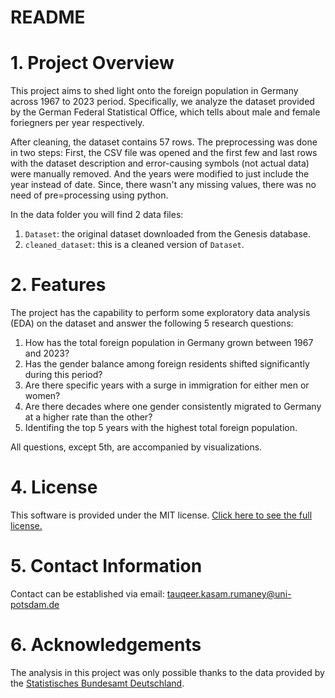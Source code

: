# README

# 1. Project Overview
This project aims to shed light onto the foreign population in Germany across 1967 to 2023 period. Specifically, we analyze the dataset provided by the German Federal Statistical Office, which tells about male and female foriegners per year respectively. 

After cleaning, the dataset contains 57 rows. The preprocessing was done in two steps: First, the CSV file was opened and the first few and last rows with the dataset description and error-causing symbols (not actual data) were manually removed. And the years were modified to just include the year instead of date. Since, there wasn't any missing values, there was no need of pre=processing using python.

In the data folder you will find 2 data files:
1. `Dataset`: the original dataset downloaded from the Genesis database. 
2. `cleaned_dataset`: this is a cleaned version of `Dataset`. 


# 2. Features
The project has the capability to perform some exploratory data analysis (EDA) on the dataset and answer the following 5 research questions:
1. How has the total foreign population in Germany grown between 1967 and 2023?
2. Has the gender balance among foreign residents shifted significantly during this period?
3. Are there specific years with a surge in immigration for either men or women?
4. Are there decades where one gender consistently migrated to Germany at a higher rate than the other?
5. Identifing the top 5 years with the highest total foreign population.

All questions, except 5th, are accompanied by visualizations.

# 4. License
This software is provided under the MIT license. [Click here to see the full license.](https://gitup.uni-potsdam.de/rumaney/rse/-/blob/main/LICENSE.txt)

# 5. Contact Information
Contact can be established via email: tauqeer.kasam.rumaney@uni-potsdam.de

# 6. Acknowledgements
The analysis in this project was only possible thanks to the data provided by the [Statistisches Bundesamt Deutschland](https://www-genesis.destatis.de/genesis/online?operation=abruftabelleBearbeiten&levelindex=1&levelid=1714815006034&auswahloperation=abruftabelleAuspraegungAuswaehlen&auswahlverzeichnis=ordnungsstruktur&auswahlziel=werteabruf&code=12521-0001&auswahltext=&nummer=4&variable=4&name=GES&werteabruf=Value+retrieval#abreadcrumb).